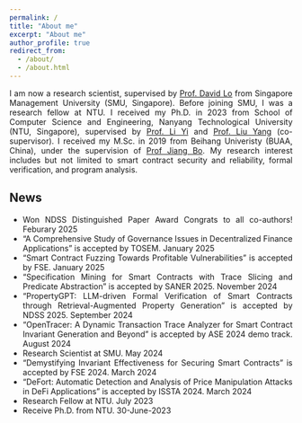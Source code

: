 ```yaml
---
permalink: /
title: "About me"
excerpt: "About me"
author_profile: true
redirect_from: 
  - /about/
  - /about.html
---
```


<div style="text-align:justify;text-justify:inter-word">
I am now a research scientist, supervised by <a href="http://www.mysmu.edu/faculty/davidlo/">Prof. David Lo</a> from Singapore Management University (SMU, Singapore). Before joining SMU, I was a research fellow at NTU. I received my Ph.D. in 2023 from School of Computer Science and Engineering, Nanyang Technological University (NTU, Singapore), supervised by <a href="https://personal.ntu.edu.sg/yi_li/">Prof. Li Yi</a> and <a href="https://personal.ntu.edu.sg/yangliu/">Prof. Liu Yang</a> (co-supervisor). 
I received my M.Sc. in 2019 from Beihang Univeristy (BUAA, China), under the supervision of <a href="http://jiangbo.buaa.edu.cn/">Prof Jiang Bo</a>.
My research interest includes but not limited to smart contract security and reliability, formal verification, and program analysis.
</div>

<h2 id="news">News</h2>
<ul>
  <li style="text-align:justify;text-justify:inter-word"> Won NDSS Distinguished Paper Award <i class="fa fa-trophy" style="font-size:24px;color:red"></i> Congrats to all co-authors! Feburary 2025 </li>
  <li style="text-align:justify;text-justify:inter-word"> “A Comprehensive Study of Governance Issues in Decentralized Finance Applications” is accepted by TOSEM. January 2025 </li>
  <li style="text-align:justify;text-justify:inter-word"> “Smart Contract Fuzzing Towards Profitable Vulnerabilities” is accepted by FSE. January 2025 </li>
  <li style="text-align:justify;text-justify:inter-word"> “Specification Mining for Smart Contracts with Trace Slicing and Predicate Abstraction” is accepted by SANER 2025. November 2024 </li>
  <li style="text-align:justify;text-justify:inter-word"> “PropertyGPT: LLM-driven Formal Verification of Smart Contracts
through Retrieval-Augmented Property Generation” is accepted by NDSS 2025. September 2024 </li>
  <li style="text-align:justify;text-justify:inter-word"> “OpenTracer: A Dynamic Transaction Trace Analyzer for Smart
  Contract Invariant Generation and Beyond” is accepted by ASE 2024 demo track. August 2024 </li>
  <li style="text-align:justify;text-justify:inter-word"> Research Scientist at SMU. May 2024 </li>
  <li style="text-align:justify;text-justify:inter-word"> “Demystifying Invariant Effectiveness for Securing Smart Contracts” is accepted by FSE 2024. March 2024 </li>
  <li style="text-align:justify;text-justify:inter-word"> “DeFort: Automatic Detection and Analysis of Price Manipulation Attacks in DeFi Applications” is accepted by ISSTA 2024. March 2024 </li>
  <li style="text-align:justify;text-justify:inter-word"> Research Fellow at NTU. July 2023 </li>
  <li style="text-align:justify;text-justify:inter-word"> Receive Ph.D. from NTU. 30-June-2023</li>
</ul>